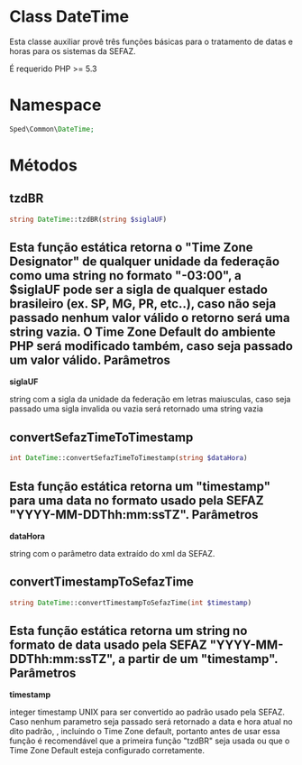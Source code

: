 Class DateTime
=============
Esta classe auxiliar provê três funções básicas para o tratamento de datas e horas para os sistemas da SEFAZ.

É requerido PHP >= 5.3

Namespace
=============
```php
Sped\Common\DateTime;
```

Métodos
==========

tzdBR
--------
```php
string DateTime::tzdBR(string $siglaUF)
```
Esta função estática retorna o "Time Zone Designator" de qualquer unidade da federação como uma string no formato "-03:00", a $siglaUF pode ser a sigla de qualquer estado brasileiro (ex. SP, MG, PR, etc..), caso não seja passado nenhum valor válido o retorno será uma string vazia.
O Time Zone Default do <b>ambiente PHP será modificado também</b>, caso seja passado um valor válido.
Parâmetros
--------
<b>siglaUF</b>

string com a sigla da unidade da federação em letras maiusculas, caso seja passado uma sigla invalida ou vazia será retornado uma string vazia 

convertSefazTimeToTimestamp
--------
```php
int DateTime::convertSefazTimeToTimestamp(string $dataHora)
```
Esta função estática retorna um "timestamp" para uma data no formato usado pela SEFAZ "YYYY-MM-DDThh:mm:ssTZ".
Parâmetros
--------
<b>dataHora</b>

string com o parâmetro data extraído do xml da SEFAZ.

convertTimestampToSefazTime
--------
```php
string DateTime::convertTimestampToSefazTime(int $timestamp)
```
Esta função estática retorna um string no formato de data usado pela SEFAZ "YYYY-MM-DDThh:mm:ssTZ", a partir de um "timestamp".
Parâmetros
--------
<b>timestamp</b>

integer timestamp UNIX para ser convertido ao padrão usado pela SEFAZ. Caso nenhum parametro seja passado será retornado a data e hora atual no dito padrão, , incluindo o Time Zone default, portanto antes de usar essa função é recomendável que a primeira função "tzdBR" seja usada ou que o Time Zone Default esteja configurado corretamente.
